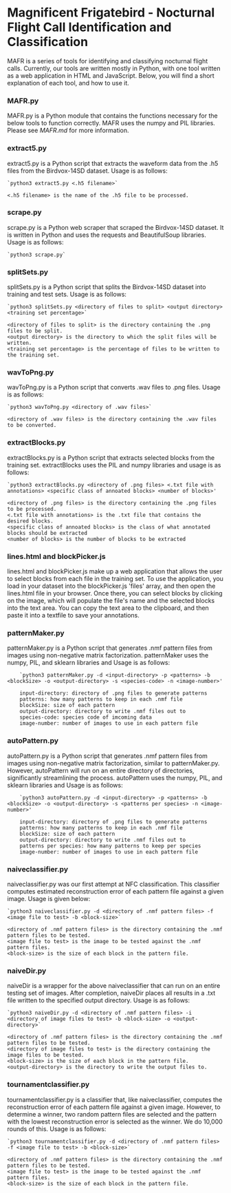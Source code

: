 # Magnificent Frigatebird - Nocturnal Flight Call Identification and Classification

MAFR is a series of tools for identifying and classifying nocturnal flight calls. Currently, our tools are written mostly in Python, with one tool written as a web application in HTML and JavaScript. Below, you will find a short explanation of each tool, and how to use it.

### MAFR.py

MAFR.py is a Python module that contains the functions necessary for the below tools to function correctly. MAFR uses the numpy and PIL libraries. Please see *MAFR.md* for more information.

### extract5.py

extract5.py is a Python script that extracts the waveform data from the .h5 files from the Birdvox-14SD dataset. Usage is as follows:

    `python3 extract5.py <.h5 filename>`

    <.h5 filename> is the name of the .h5 file to be processed.

### scrape.py

scrape.py is a Python web scraper that scraped the Birdvox-14SD dataset. It is written in Python and uses the requests and BeautifulSoup libraries. Usage is as follows:

    `python3 scrape.py`

### splitSets.py

splitSets.py is a Python script that splits the Birdvox-14SD dataset into training and test sets. Usage is as follows:

    `python3 splitSets.py <directory of files to split> <output directory> <training set percentage>`

    <directory of files to split> is the directory containing the .png files to be split.
    <output directory> is the directory to which the split files will be written.
    <training set percentage> is the percentage of files to be written to the training set.

### wavToPng.py
    
wavToPng.py is a Python script that converts .wav files to .png files. Usage is as follows:
    
    `python3 wavToPng.py <directory of .wav files>`
    
    <directory of .wav files> is the directory containing the .wav files to be converted.

### extractBlocks.py

extractBlocks.py is a Python script that extracts selected blocks from the training set. extractBlocks uses the PIL and numpy libraries and usage is as follows:

    `python3 extractBlocks.py <directory of .png files> <.txt file with annotations> <specific class of annoated blocks> <number of blocks>'
            
    <directory of .png files> is the directory containing the .png files to be processed.
    <.txt file with annotations> is the .txt file that contains the desired blocks.
    <specific class of annoated blocks> is the class of what annotated blocks should be extracted
    <number of blocks> is the number of blocks to be extracted

### lines.html and blockPicker.js

lines.html and blockPicker.js make up a web application that allows the user to select blocks from each file in the training set. To use the application, you load in your dataset into the blockPicker.js 'files' array, and then open the lines.html file in your browser. Once there, you can select blocks by clicking on the image, which will populate the file's name and the selected blocks into the text area. You can copy the text area to the clipboard, and then paste it into a textfile to save your annotations.

### patternMaker.py

patternMaker.py is a Python script that generates .nmf pattern files from images using non-negative matrix factorization. patternMaker uses the numpy, PIL, and sklearn libraries and Usage is as follows:

        `python3 patternMaker.py -d <input-directory> -p <patterns> -b <blockSize> -o <output-directory> -s <species-code> -n <image-number>'

        input-directory: directory of .png files to generate patterns
        patterns: how many patterns to keep in each .nmf file
        blockSize: size of each pattern
        output-directory: directory to write .nmf files out to
        species-code: species code of imcoming data
        image-number: number of images to use in each pattern file

### autoPattern.py

autoPattern.py is a Python script that generates .nmf pattern files from images using non-negative matrix factorization, similar to patternMaker.py. However, autoPattern will run on an entire directory of directories, significantly streamlining the process. autoPattern uses the numpy, PIL, and sklearn libraries and Usage is as follows:

        `python3 autoPattern.py -d <input-directory> -p <patterns> -b <blockSize> -o <output-directory> -s <patterns per species> -n <image-number>'

        input-directory: directory of .png files to generate patterns
        patterns: how many patterns to keep in each .nmf file
        blockSize: size of each pattern
        output-directory: directory to write .nmf files out to
        patterns per species: how many patterns to keep per species
        image-number: number of images to use in each pattern file

### naiveclassifier.py

naiveclassifier.py was our first attempt at NFC classification. This classifier computes estimated reconstruction error of each pattern file against a given image. Usage is given below:

    `python3 naiveclassifier.py -d <directory of .nmf pattern files> -f <image file to test> -b <block-size>`

    <directory of .nmf pattern files> is the directory containing the .nmf pattern files to be tested.
    <image file to test> is the image to be tested against the .nmf pattern files.
    <block-size> is the size of each block in the pattern file.

### naiveDir.py

naiveDir is a wrapper for the above naiveclassifier that can run on an entire testing set of images. After completion, naiveDir places all results in a .txt file written to the specified output directory. Usage is as follows:

    `python3 naiveDir.py -d <directory of .nmf pattern files> -i <directory of image files to test> -b <block-size> -o <output-directory>`

    <directory of .nmf pattern files> is the directory containing the .nmf pattern files to be tested.
    <directory of image files to test> is the directory containing the image files to be tested.
    <block-size> is the size of each block in the pattern file.
    <output-directory> is the directory to write the output files to.

### tournamentclassifier.py

tournamentclassifier.py is a classifier that, like naiveclassifier, computes the reconstruction error of each pattern file against a given image. However, to determine a winner, two random pattern files are selected and the pattern with the lowest reconstruction error is selected as the winner. We do 10,000 rounds of this. Usage is as follows:

    `python3 tournamentclassifier.py -d <directory of .nmf pattern files> -f <image file to test> -b <block-size>`

    <directory of .nmf pattern files> is the directory containing the .nmf pattern files to be tested.
    <image file to test> is the image to be tested against the .nmf pattern files.
    <block-size> is the size of each block in the pattern file.
